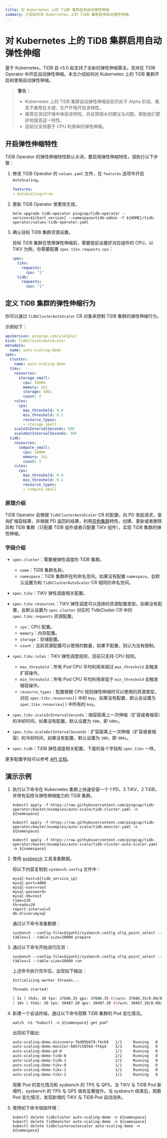 ```yaml
---
title: 对 Kubernetes 上的 TiDB 集群启用自动弹性伸缩
summary: 介绍如何对 Kubernetes 上的 TiDB 集群启用自动弹性伸缩。
---
```


# 对 Kubernetes 上的 TiDB 集群启用自动弹性伸缩

基于 Kubernetes，TiDB 自 v5.0 起支持了全新的弹性伸缩算法，支持在 TiDB Operator 中开启自动弹性伸缩。本文介绍如何对 Kubernetes 上的 TiDB 集群开启和使用自动弹性伸缩。

> **警告：**
>
> * Kubernetes 上的 TiDB 集群自动弹性伸缩目前仍处于 Alpha 阶段，极其不推荐在关键、生产环境开启该特性。
> * 推荐在测试环境中体验该特性，并反馈相关的建议与问题，帮助我们更好地提高这一特性。
> * 目前仅支持基于 CPU 利用率的弹性伸缩。

## 开启弹性伸缩特性

TiDB Operator 的弹性伸缩特性默认关闭，要启用弹性伸缩特性，请执行以下步骤：

1. 修改 TiDB Operator 的 `values.yaml` 文件，在 `features` 选项中开启 `AutoScaling`。

    ```yaml
    features:
    - AutoScaling=true
    ```

2. 更新 TiDB Operator 使更改生效。

    
    ```shell
    helm upgrade tidb-operator pingcap/tidb-operator --version=${chart_version} --namespace=tidb-admin -f ${HOME}/tidb-operator/values-tidb-operator.yaml
    ```

3. 确认目标 TiDB 集群资源设置。

    目标 TiDB 集群在使用弹性伸缩前，需要提前设置好对应组件的 CPU。以 TiKV 为例，你需要配置 `spec.tikv.requests.cpu`：

    ```yaml
    spec:
      tikv:
        requests:
          cpu: "1"
      tidb:
        requests:
          cpu: "1"
    ```

## 定义 TiDB 集群的弹性伸缩行为

你可以通过 `TidbClusterAutoScaler` CR 对象来控制 TiDB 集群的弹性伸缩行为。

示例如下：

```yaml
apiVersion: pingcap.com/v1alpha1
kind: TidbClusterAutoScaler
metadata:
  name: auto-scaling-demo
spec:
  cluster:
    name: auto-scaling-demo
  tikv:
    resources:
      storage_small:
        cpu: 1000m
        memory: 2Gi
        storage: 10Gi
        count: 3
    rules:
      cpu:
        max_threshold: 0.8
        min_threshold: 0.2
        resource_types:
        - storage_small
    scaleInIntervalSeconds: 500
    scaleOutIntervalSeconds: 300
  tidb:
    resources:
      compute_small:
        cpu: 1000m
        memory: 2Gi
        count: 3
    rules:
      cpu:
        max_threshold: 0.8
        min_threshold: 0.2
        resource_types:
        - compute_small
```

### 原理介绍

TiDB Operator 会根据 `TidbClusterAutoScaler` CR 的配置，向 PD 发起请求，查询扩缩容结果，并根据 PD 返回的结果，利用[异构集群](deploy-heterogeneous-tidb-cluster.md)特性，创建、更新或者删除异构 TiDB 集群（只配置 TiDB 组件或者只配置 TiKV 组件），实现 TiDB 集群的弹性伸缩。

### 字段介绍

* `spec.cluster`：需要被弹性调度的 TiDB 集群。

    * `name`：TiDB 集群名称。
    * `namespace`：TiDB 集群所在的命名空间。如果没有配置 `namespace`，会默认设置为和 `TidbClusterAutoScaler` CR 相同的命名空间。

* `spec.tikv`：TiKV 弹性调度相关配置。
* `spec.tikv.resources`：TiKV 弹性调度可以选择的资源配置类型。如果没有配置，会默认设置为 `spec.cluster` 对应的 TidbCluster CR 中的 `spec.tikv.requests` 资源配置。

    * `cpu`：CPU 配置。
    * `memory`：内存配置。
    * `storage`：存储配置。
    * `count`：当前资源配置可以使用的数量，如果不配置，则认为没有限制。

* `spec.tikv.rules`：TiKV 弹性调度规则，目前只支持 CPU 规则。

    * `max_threshold`：所有 Pod CPU 平均利用率超过 `max_threshold` 会触发扩容操作。
    * `min_threshold`：所有 Pod CPU 平均利用率低于 `min_threshold` 会触发缩容操作。
    * `resource_types`：配置根据 CPU 规则弹性伸缩时可以使用的资源类型，对应 `spec.tikv.resources[]` 中的 `key`。如果没有配置，默认会设置为 `spec.tikv.resources[]` 中所有的 `key`。

* `spec.tikv.scaleInIntervalSeconds`：缩容距离上一次伸缩（扩容或者缩容）的冷却时间，如果没有配置，默认设置为 `500`，即 `500s`。
* `spec.tikv.scaleOutIntervalSeconds`：扩容距离上一次伸缩（扩容或者缩容）的冷却时间，如果没有配置，默认设置为 `300`，即 `300s`。
* `spec.tidb`：TiDB 弹性调度相关配置，下面的各个字段和 `spec.tikv` 一样。

更多配置字段可以参考 [API 文档](https://github.com/pingcap/tidb-operator/blob/master/docs/api-references/docs.md#basicautoscalerspec)。

## 演示示例

1. 执行以下命令在 Kubernetes 集群上快速安装一个 1 PD、3 TiKV、2 TiDB，并带有监控与弹性伸缩能力的 TiDB 集群。

    
    ```shell
    kubectl apply -f https://raw.githubusercontent.com/pingcap/tidb-operator/master/examples/auto-scale/tidb-cluster.yaml -n ${namespace}
    ```

    
    ```shell
    kubectl apply -f https://raw.githubusercontent.com/pingcap/tidb-operator/master/examples/auto-scale/tidb-monitor.yaml -n ${namespace}
    ```

    
    ```shell
    kubectl apply -f https://raw.githubusercontent.com/pingcap/tidb-operator/master/examples/auto-scale/tidb-cluster-auto-scaler.yaml  -n ${namespace}
    ```

2. 使用 [sysbench](https://github.com/akopytov/sysbench) 工具准备数据。

    将以下内容复制到 `sysbench.config` 文件中：

    ```config
    mysql-host=${tidb_service_ip}
    mysql-port=4000
    mysql-user=root
    mysql-password=
    mysql-db=test
    time=120
    threads=20
    report-interval=5
    db-driver=mysql
    ```

    通过以下命令准备数据：

    
    ```shell
    sysbench --config-file=${path}/sysbench.config oltp_point_select --tables=1 --table-size=20000 prepare
    ```

3. 通过以下命令开始进行压测：

    
    ```shell
    sysbench --config-file=${path}/sysbench.config oltp_point_select --tables=1 --table-size=20000 run
    ```

    上述命令执行完毕后，出现如下输出：

    ```sh
    Initializing worker threads...

    Threads started!

    [ 5s ] thds: 20 tps: 37686.35 qps: 37686.35 (r/w/o: 37686.35/0.00/0.00) lat (ms,95%): 0.99 err/s: 0.00 reconn/s: 0.00
    [ 10s ] thds: 20 tps: 38487.20 qps: 38487.20 (r/w/o: 38487.20/0.00/0.00) lat (ms,95%): 0.95 err/s: 0.00 reconn/s: 0.00
    ```

4. 新建一个会话终端，通过以下命令观察 TiDB 集群的 Pod 变化情况。

    
    ```shell
    watch -n1 "kubectl -n ${namespace} get pod"
    ```

    出现如下输出:

    ```sh
    auto-scaling-demo-discovery-fbd95b679-f4cb9   1/1     Running   0          17m
    auto-scaling-demo-monitor-6857c58564-ftkp4    3/3     Running   0          17m
    auto-scaling-demo-pd-0                        1/1     Running   0          17m
    auto-scaling-demo-tidb-0                      2/2     Running   0          15m
    auto-scaling-demo-tidb-1                      2/2     Running   0          15m
    auto-scaling-demo-tikv-0                      1/1     Running   0          15m
    auto-scaling-demo-tikv-1                      1/1     Running   0          15m
    auto-scaling-demo-tikv-2                      1/1     Running   0          15m
    ```

    观察 Pod 的变化情况和 sysbench 的 TPS 与 QPS，当 TiKV 与 TiDB Pod 新增时，sysbench 的 TPS 与 QPS 值有显著提升。当 sysbench 结束后，观察 Pod 变化情况，发现新增的 TiKV 与 TiDB Pod 自动消失。

5. 使用如下命令销毁环境：

    ```shell
    kubectl delete tidbcluster auto-scaling-demo -n ${namespace}
    kubectl delete tidbmonitor auto-scaling-demo -n ${namespace}
    kubectl delete tidbclusterautoscaler auto-scaling-demo -n ${namespace}
    ```
